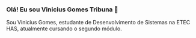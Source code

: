 ### Olá! Eu sou Vinicius Gomes Tribuna 🎰

Sou Vinicius Gomes, estudante de Desenvolvimento de Sistemas na ETEC HAS, atualmente cursando o segundo módulo.


